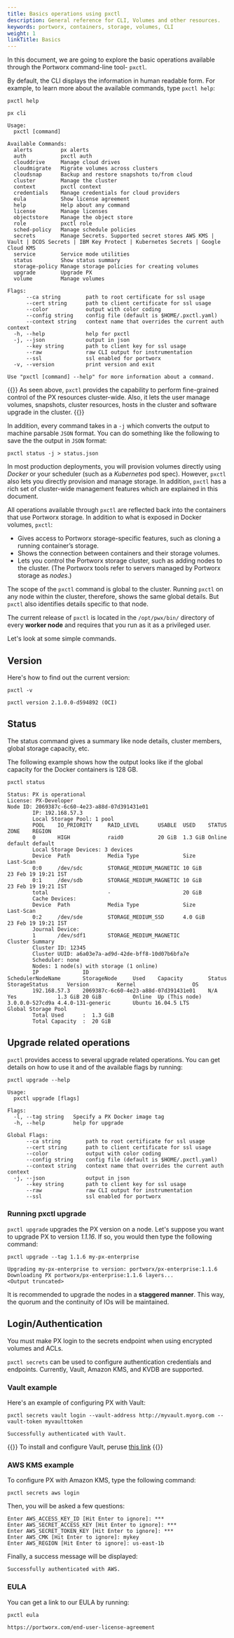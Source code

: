 ```yaml
---
title: Basics operations using pxctl
description: General reference for CLI, Volumes and other resources.
keywords: portworx, containers, storage, volumes, CLI
weight: 1
linkTitle: Basics
---
```


In this document, we are going to explore the basic operations available through the Portworx command-line tool- `pxctl`.

By default, the CLI displays the information in human readable form. For example, to learn more about the available commands, type `pxctl help`:

```text
pxctl help
```

```output
px cli

Usage:
  pxctl [command]

Available Commands:
  alerts         px alerts
  auth           pxctl auth
  clouddrive     Manage cloud drives
  cloudmigrate   Migrate volumes across clusters
  cloudsnap      Backup and restore snapshots to/from cloud
  cluster        Manage the cluster
  context        pxctl context
  credentials    Manage credentials for cloud providers
  eula           Show license agreement
  help           Help about any command
  license        Manage licenses
  objectstore    Manage the object store
  role           pxctl role
  sched-policy   Manage schedule policies
  secrets        Manage Secrets. Supported secret stores AWS KMS | Vault | DCOS Secrets | IBM Key Protect | Kubernetes Secrets | Google Cloud KMS
  service        Service mode utilities
  status         Show status summary
  storage-policy Manage storage policies for creating volumes
  upgrade        Upgrade PX
  volume         Manage volumes

Flags:
      --ca string        path to root certificate for ssl usage
      --cert string      path to client certificate for ssl usage
      --color            output with color coding
      --config string    config file (default is $HOME/.pxctl.yaml)
      --context string   context name that overrides the current auth context
  -h, --help             help for pxctl
  -j, --json             output in json
      --key string       path to client key for ssl usage
      --raw              raw CLI output for instrumentation
      --ssl              ssl enabled for portworx
  -v, --version          print version and exit

Use "pxctl [command] --help" for more information about a command.
```

{{<info>}}
As seen above, `pxctl` provides the capability to perform fine-grained control of the PX resources cluster-wide. Also, it lets the user manage volumes, snapshots, cluster resources, hosts in the cluster and software upgrade in the cluster.
{{</info>}}

In addition, every command takes in a `-j` which converts the output to machine parsable `JSON` format. You can do something like the following to save the the output in `JSON` format:

```text
pxctl status -j > status.json
```

In most production deployments, you will provision volumes directly using _Docker_ or your scheduler \(such as a _Kubernetes_ pod spec\). However, `pxctl` also lets you directly provision and manage storage. In addition, `pxctl` has a rich set of cluster-wide management features which are explained in this document.

All operations available through `pxctl` are reflected back into the containers that use Portworx storage. In addition to what is exposed in Docker volumes, `pxctl`:

*   Gives access to Portworx storage-specific features, such as cloning a running container’s storage.
*   Shows the connection between containers and their storage volumes.
*   Lets you control the Portworx storage cluster, such as adding nodes to the cluster. \(The Portworx tools refer to servers managed by Portworx storage as _nodes_.\)

The scope of the `pxctl` command is global to the cluster. Running `pxctl` on any node within the cluster, therefore, shows the same global details. But `pxctl` also identifies details specific to that node.

The current release of `pxctl` is located in the `/opt/pwx/bin/` directory of every **worker node** and requires that you run as it as a privileged user.

Let's look at some simple commands.

## Version

Here's how to find out the current version:

```text
pxctl -v
```

```output
pxctl version 2.1.0.0-d594892 (OCI)
```

## Status

The status command gives a summary like node details, cluster members, global storage capacity, etc.

The following example shows how the output looks like if the global capacity for the Docker containers is 128 GB.

```text
pxctl status
```

```output
Status: PX is operational
License: PX-Developer
Node ID: 2069387c-6c60-4e23-a88d-07d391431e01
        IP: 192.168.57.3
        Local Storage Pool: 1 pool
        POOL    IO_PRIORITY     RAID_LEVEL      USABLE  USED    STATUS  ZONE    REGION
        0       HIGH            raid0           20 GiB  1.3 GiB Online  default default
        Local Storage Devices: 3 devices
        Device  Path            Media Type              Size            Last-Scan
        0:0     /dev/sdc        STORAGE_MEDIUM_MAGNETIC 10 GiB          23 Feb 19 19:21 IST
        0:1     /dev/sdb        STORAGE_MEDIUM_MAGNETIC 10 GiB          23 Feb 19 19:21 IST
        total                   -                       20 GiB
        Cache Devices:
        Device  Path            Media Type              Size            Last-Scan
        0:2     /dev/sde        STORAGE_MEDIUM_SSD      4.0 GiB         23 Feb 19 19:21 IST
        Journal Device:
        1       /dev/sdf1       STORAGE_MEDIUM_MAGNETIC
Cluster Summary
        Cluster ID: 12345
        Cluster UUID: a6a03e7a-ad9d-42de-bff8-10d07b6bfa7e
        Scheduler: none
        Nodes: 1 node(s) with storage (1 online)
        IP              ID                                      SchedulerNodeName       StorageNode     Used    Capacity        Status  StorageStatus      Version         Kernel                  OS
        192.168.57.3    2069387c-6c60-4e23-a88d-07d391431e01    N/A                     Yes             1.3 GiB 20 GiB          Online  Up (This node)     3.0.0.0-527cd9a 4.4.0-131-generic       Ubuntu 16.04.5 LTS
Global Storage Pool
        Total Used      :  1.3 GiB
        Total Capacity  :  20 GiB
```

## Upgrade related operations

`pxctl` provides access to several upgrade related operations. You can get details on how to use it and of the available flags by running:

```text
pxctl upgrade --help
```

```output
Usage:
  pxctl upgrade [flags]

Flags:
  -l, --tag string   Specify a PX Docker image tag
  -h, --help         help for upgrade

Global Flags:
      --ca string        path to root certificate for ssl usage
      --cert string      path to client certificate for ssl usage
      --color            output with color coding
      --config string    config file (default is $HOME/.pxctl.yaml)
      --context string   context name that overrides the current auth context
  -j, --json             output in json
      --key string       path to client key for ssl usage
      --raw              raw CLI output for instrumentation
      --ssl              ssl enabled for portworx
```

### Running pxctl upgrade

`pxctl upgrade` upgrades the PX version on a node. Let's suppose you want to upgrade PX to version _1.1.16_. If so, you would then type the following command:

```text
pxctl upgrade --tag 1.1.6 my-px-enterprise
```

```output
Upgrading my-px-enterprise to version: portworx/px-enterprise:1.1.6
Downloading PX portworx/px-enterprise:1.1.6 layers...
<Output truncated>
```

It is recommended to upgrade the nodes in a **staggered manner**. This way, the quorum and the continuity of IOs will be maintained.

## Login/Authentication

You must make PX login to the secrets endpoint when using encrypted volumes and ACLs.

`pxctl secrets` can be used to configure authentication credentials and endpoints.
Currently, Vault, Amazon KMS, and KVDB are supported.

### Vault example

Here's an example of configuring PX with Vault:

```text
pxctl secrets vault login --vault-address http://myvault.myorg.com --vault-token myvaulttoken
```

```output
Successfully authenticated with Vault.
```

{{<info>}}
To install and configure Vault, peruse [this link](https://www.vaultproject.io/docs/install/index.html)
{{</info>}}

### AWS KMS example

To configure PX with Amazon KMS, type the following command:

```text
pxctl secrets aws login
```

Then, you will be asked a few questions:

```
Enter AWS_ACCESS_KEY_ID [Hit Enter to ignore]: ***
Enter AWS_SECRET_ACCESS_KEY [Hit Enter to ignore]: ***
Enter AWS_SECRET_TOKEN_KEY [Hit Enter to ignore]: ***
Enter AWS_CMK [Hit Enter to ignore]: mykey
Enter AWS_REGION [Hit Enter to ignore]: us-east-1b
```

Finally, a success message will be displayed:

```
Successfully authenticated with AWS.
```

### EULA

You can get a link to our EULA by running:

```text
pxctl eula
```

```output
https://portworx.com/end-user-license-agreement
```
